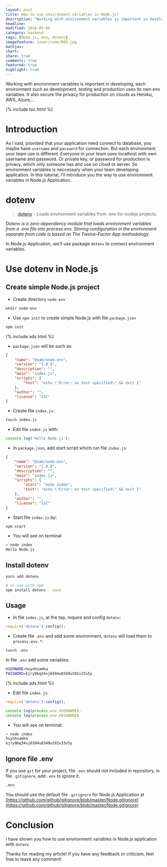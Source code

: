 ```yaml
---
layout: post
title: How to use environment variables in Node.js?
description: "Working with environment variables is important in developing, each environment such as development, testing and production uses its own env variables. It also secure the privacy for production on clouds as Heroku, AWS, Azure,..."
headline:
modified: 2018-05-05
category: backend
tags: [Node.js, env, dotenv]
imagefeature: cover/code/003.jpg
mathjax:
chart:
share: true
comments: true
featured: true
highlight: true
---
```


Working with environment variables is important in developing, each environment such as development, testing and production uses its own env variables. It also secure the privacy for production on clouds as Heroku, AWS, Azure,...

{% include toc.html %}

# Introduction
As I said, provided that your application need connect to database, you maybe have `username` and `password` for connection. But each environment your team use is different. Everyone in your team uses localhost with own username and password. Or private key, or password for production is privacy, which only someone has and use on cloud or server. So environment variables is neccessary when your team developing application. In this tutorial, I'll introduce you the way to use environment variables in Node.js Application.

# dotenv
> [dotenv](https://github.com/motdotla/dotenv) - Loads environment variables from .env for nodejs projects.

*Dotenv is a zero-dependency module that loads environment variables from a .env file into process.env. Storing configuration in the environment separate from code is based on The Twelve-Factor App methodology.*

In Node.js Application, we'll use package `dotenv` to connect environment variables.

# Use dotenv in Node.js

## Create simple Node.js project
+ Create directory `node-env`
```bash
mkdir node-env
```
+ Use `npm init` to create simple Node.js with file `package.json`
```bash
npm init
```

{% include ads.html %}


+ `package.json` will be such as:
```json
{
    "name": "@sam/node-env",
    "version": "1.0.0",
    "description": "",
    "main": "index.js",
    "scripts": {
        "test": "echo \"Error: no test specified\" && exit 1"
    },
    "author": "",
    "license": "ISC"
}
```
+ Create file `index.js`:
```bash
touch index.js
```
+ Edit file `index.js` with:
```js
console.log('Hello Node.js');
```
+ In `package.json`, add start script which run file `index.js`:
```json
{
    "name": "@sam/node-env",
    "version": "1.0.0",
    "description": "",
    "main": "index.js",
    "scripts": {
        "start": "node index",
        "test": "echo \"Error: no test specified\" && exit 1"
    },
    "author": "",
    "license": "ISC"
}
```
+ Start file `index.js` by:
```bash
npm start
```
+ You will see on terminal
```bash
> node index
Hello Node.js
```

## Install dotenv
```bash
yarn add dotenv

# or use with npm
npm install dotenv --save
```

## Usage
+ In file `index.js`, at the top, require and config `dotenv`:
```js
require('dotenv').config();
```
+ Create file `.env` and add some environment, `dotenv` will load them to `process.env.*`:
```bash
touch .env
```
In file `.env` add some variables:
```bash
USERNAME=huynhsamha
PASSWORD=kjry9bq34vj0394u0349ut02v33v5y
```

{% include ads.html %}

+ Edit file `index.js`:

```js
require('dotenv').config();

console.log(process.env.USERNAME);
console.log(process.env.PASSWORD)
```
+ You will see on terminal:
```bash
> node index
huynhsamha
kjry9bq34vj0394u0349ut02v33v5y
```

## Ignore file .env
If you use `git` for your project, file `.env` should not included in repository, in file `.gitignore`, add `.env` to ignore it.
```bash
.env
```
You should use the default file `.gitignore` for Node.js Application at [https://github.com/github/gitignore/blob/master/Node.gitignore](https://github.com/github/gitignore/blob/master/Node.gitignore)



# Conclusion

I have shown you how to use environment variables in Node.js application with `dotenv`.

Thanks for reading my article! If you have any feedback or criticism, feel free to leave any comment!

